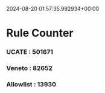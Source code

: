 2024-08-20 01:57:35.992934+00:00
# Rule Counter 
 ### UCATE : 501671

 ### Veneto : 82652

 ### Allowlist : 13930